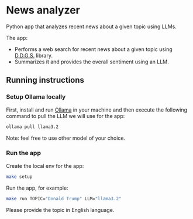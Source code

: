 # News analyzer
Python app that analyzes recent news about a given topic using LLMs.

The app:
- Performs a web search for recent news about a given topic using [D.D.G.S.](https://github.com/deedy5/ddgs) library.
- Summarizes it and provides the overall sentiment using an LLM.

## Running instructions

### Setup Ollama locally
First, install and run [Ollama](https://ollama.com/) in your machine and then execute the following command to pull the LLM we will use for the app:
```bash
ollama pull llama3.2
```

Note: feel free to use other model of your choice.

### Run the app
Create the local env for the app:
```bash
make setup
```

Run the app, for example:
```bash
make run TOPIC="Donald Trump" LLM="llama3.2"
```

Please provide the topic in English language.
